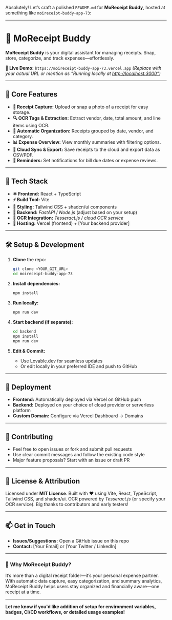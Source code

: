 Absolutely! Let’s craft a polished `README.md` for **MoReceipt Buddy**, hosted at something like `moireceipt-buddy-app-73`:

---

# 📄 MoReceipt Buddy

**MoReceipt Buddy** is your digital assistant for managing receipts. Snap, store, categorize, and track expenses—effortlessly.

**🔗 Live Demo:** `https://moireceipt-buddy-app-73.vercel.app`
*(Replace with your actual URL or mention as “Running locally at [http://localhost:3000”](http://localhost:3000”))*

---

## 🎯 Core Features

* **📸 Receipt Capture:** Upload or snap a photo of a receipt for easy storage.
* **🔍 OCR Tags & Extraction:** Extract vendor, date, total amount, and line items using OCR.
* **📂 Automatic Organization:** Receipts grouped by date, vendor, and category.
* **📊 Expense Overview:** View monthly summaries with filtering options.
* **💾 Cloud Sync & Export:** Save receipts to the cloud and export data as CSV/PDF.
* **🔔 Reminders:** Set notifications for bill due dates or expense reviews.

---

## 🧩 Tech Stack

* **⚛️ Frontend:** React + TypeScript
* **⚡ Build Tool:** Vite
* **🎨 Styling:** Tailwind CSS + shadcn/ui components
* **📡 Backend:** *FastAPI* / *Node.js* (adjust based on your setup)
* **💾 OCR Integration:** *Tesseract.js* / *cloud OCR service*
* **🚀 Hosting:** Vercel (frontend) + \[Your backend provider]

---

## 🛠️ Setup & Development

1. **Clone** the repo:

   ```bash
   git clone <YOUR_GIT_URL>
   cd moireceipt-buddy-app-73
   ```

2. **Install dependencies:**

   ```bash
   npm install
   ```

3. **Run locally:**

   ```bash
   npm run dev
   ```

4. **Start backend (if separate):**

   ```bash
   cd backend
   npm install
   npm run dev
   ```

5. **Edit & Commit:**

   * Use Lovable.dev for seamless updates
   * Or edit locally in your preferred IDE and push to GitHub

---

## 🚀 Deployment

* **Frontend:** Automatically deployed via Vercel on GitHub push
* **Backend:** Deployed on your choice of cloud provider or serverless platform
* **Custom Domain:** Configure via Vercel Dashboard → Domains

---

## 🤝 Contributing

* Feel free to open issues or fork and submit pull requests
* Use clear commit messages and follow the existing code style
* Major feature proposals? Start with an issue or draft PR

---

## 📜 License & Attribution

Licensed under **MIT License**.
Built with ❤️ using Vite, React, TypeScript, Tailwind CSS, and shadcn/ui.
OCR powered by *Tesseract.js* (or specify your OCR service).
Big thanks to contributors and early testers!

---

## 📫 Get in Touch

* **Issues/Suggestions:** Open a GitHub issue on this repo
* **Contact:** \[Your Email] or \[Your Twitter / LinkedIn]

---

### 📌 Why MoReceipt Buddy?

It’s more than a digital receipt folder—it’s your personal expense partner. With automatic data capture, easy categorization, and summary analytics, MoReceipt Buddy helps users stay organized and financially aware—one receipt at a time.

---

**Let me know if you'd like addition of setup for environment variables, badges, CI/CD workflows, or detailed usage examples!**
